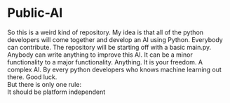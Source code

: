 # Public-AI
So this is a weird kind of repository. My idea is that all of the python developers will come together and develop an AI using Python. Everybody can contribute. The repository will be starting off with a basic main.py. Anybody can write anything to improve this AI. It can be a minor functionality to a major functionality. Anything. It is your freedom. A complex AI. By every python developers who knows machine learning out there. Good luck.</br>
But there is only one rule:</br>
It should be platform independent

